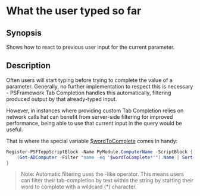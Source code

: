 ﻿---
sidebar_position: 3
---

# What the user typed so far

## Synopsis

Shows how to react to previous user input for the current parameter.

## Description

Often users will start typing before trying to complete the value of a parameter.
Generally, no further implementation to respect this is necessary - PSFramework Tab Completion handles this automatically, filtering produced output by that already-typed input.

However, in instances where providing custom Tab Completion relies on network calls hat can benefit from server-side filtering for improved performance, being able to use that current input in the query would be useful.

That is where the special variable [$wordToComplete](special-variables.md) comes in handy:

```powershell
Register-PSFTeppScriptBlock -Name MyModule.ComputerName -ScriptBlock {
    (Get-ADComputer -Filter "name -eq '$wordToComplete*'").Name | Sort-Object
}
```

> Note: Automatic filtering uses the -like operator. This means users can filter their tab-completion by text within the string by starting their word to complete with a wildcard (*) character.
